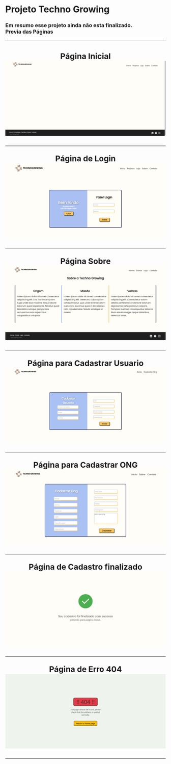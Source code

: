 # Projeto Techno Growing
<h3>Em resumo esse projeto ainda não esta finalizado.<br>
Previa das Páginas
<div align="center">
<hr>
<h2>Página Inicial
<img src="./images/PGinicial.png">
<hr>
Página de Login
<img src="./images/PGlogin.png">
<hr>
Página Sobre 
<img src="./images/PGsobre.png">
<hr>
Página para Cadastrar Usuario
<img src="./images/cadUSU.png">
<hr>
Página para Cadastrar ONG
<img src="./images/cadONG.png">
<hr>
Página de Cadastro finalizado
<img src="./images/cadFina.png">
<hr>
Página de Erro 404
<img src="./images/404page.png">
<hr>
</div>
